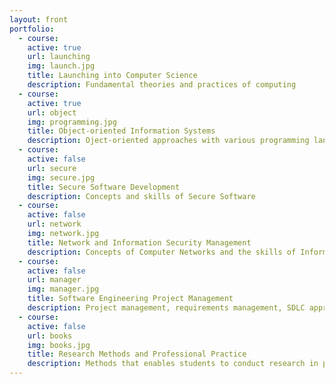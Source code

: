 ```yaml
---
layout: front
portfolio:
  - course:
    active: true
    url: launching
    img: launch.jpg
    title: Launching into Computer Science
    description: Fundamental theories and practices of computing
  - course:
    active: true
    url: object
    img: programming.jpg
    title: Object-oriented Information Systems
    description: Oject-oriented approaches with various programming languages
  - course:
    active: false
    url: secure
    img: secure.jpg
    title: Secure Software Development
    description: Concepts and skills of Secure Software
  - course:
    active: false
    url: network
    img: network.jpg
    title: Network and Information Security Management
    description: Concepts of Computer Networks and the skills of Information Security Management
  - course:
    active: false
    url: manager
    img: manager.jpg
    title: Software Engineering Project Management
    description: Project management, requirements management, SDLC approaches
  - course:
    active: false
    url: books
    img: books.jpg
    title: Research Methods and Professional Practice
    description: Methods that enables students to conduct research in practical settings
---
```

<!-- last update 17/01/2025 /1 -->
